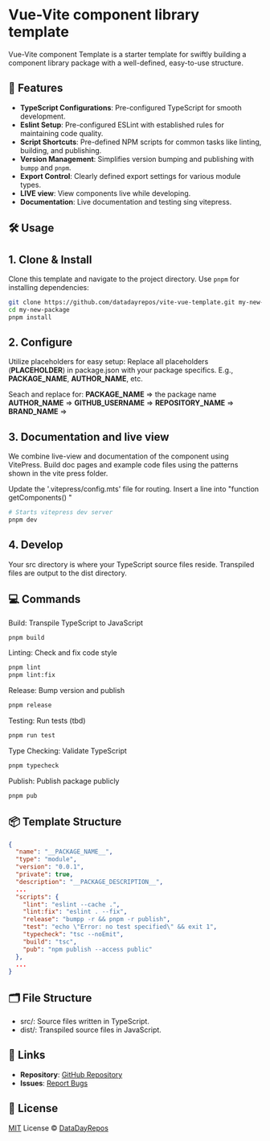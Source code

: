 # Vue-Vite component library template

Vue-Vite component Template is a starter template for swiftly building a component library package with a well-defined, easy-to-use structure.

## 🚀 Features
- **TypeScript Configurations**: Pre-configured TypeScript for smooth development.
- **Eslint Setup**: Pre-configured ESLint with established rules for maintaining code quality.
- **Script Shortcuts**: Pre-defined NPM scripts for common tasks like linting, building, and publishing.
- **Version Management**: Simplifies version bumping and publishing with `bumpp` and `pnpm`.
- **Export Control**: Clearly defined export settings for various module types.
- **LIVE view**: View components live while developing.
- **Documentation**: Live documentation and testing sing vitepress.

## 🛠 Usage

## 1. Clone & Install
Clone this template and navigate to the project directory. Use `pnpm` for installing dependencies:

```sh
git clone https://github.com/datadayrepos/vite-vue-template.git my-new-package
cd my-new-package
pnpm install
```

## 2. Configure
Utilize placeholders for easy setup:
Replace all placeholders (__PLACEHOLDER__) in package.json with your package specifics. E.g., __PACKAGE_NAME__, __AUTHOR_NAME__, etc.

Seach and replace for:
__PACKAGE_NAME__ => the package name
__AUTHOR_NAME__ =>
__GITHUB_USERNAME__ =>
__REPOSITORY_NAME__ =>
__BRAND_NAME__ =>

## 3. Documentation and live view
We combine live-view and documentation of the component using VitePress.
Build doc pages and example code files using the patterns shown in the vite press folder.

Update the '.vitepress/config.mts' file for routing. Insert a line into "function getComponents() "

```sh
# Starts vitepress dev server
pnpm dev
```

## 4. Develop
Your src directory is where your TypeScript source files reside. Transpiled files are output to the dist directory.

## 💻 Commands

Build: Transpile TypeScript to JavaScript
```sh
pnpm build
```

Linting: Check and fix code style
```sh
pnpm lint
pnpm lint:fix
```

Release: Bump version and publish
```sh
pnpm release
```

Testing: Run tests (tbd)
```sh
pnpm run test
```

Type Checking: Validate TypeScript
```sh
pnpm typecheck
```

Publish: Publish package publicly
```sh
pnpm pub
```

## 📦 Template Structure
```json
{
  "name": "__PACKAGE_NAME__",
  "type": "module",
  "version": "0.0.1",
  "private": true,
  "description": "__PACKAGE_DESCRIPTION__",
  ...
  "scripts": {
    "lint": "eslint --cache .",
    "lint:fix": "eslint . --fix",
    "release": "bumpp -r && pnpm -r publish",
    "test": "echo \"Error: no test specified\" && exit 1",
    "typecheck": "tsc --noEmit",
    "build": "tsc",
    "pub": "npm publish --access public"
  },
  ...
}

```

## 🗂️ File Structure
- src/: Source files written in TypeScript.
- dist/: Transpiled source files in JavaScript.

## 🔗 Links
- **Repository**: [GitHub Repository](https://github.com/datadayrepos/vite-vue-library)
- **Issues**: [Report Bugs](https://github.com/datadayrepos/vite-vue-library/issues)


## 📄 License
[MIT](./LICENSE) License &copy; [DataDayRepos](https://github.com/datadayrepos)
